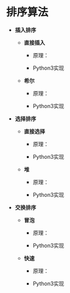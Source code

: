 # 排序算法

*  **插入排序**
   + **直接插入**
      + 原理：
    
      + Python3实现
      
    + **希尔**
      + 原理：
    
      + Python3实现   
      
*  **选择排序**
   + **直接选择**
      + 原理：
    
      + Python3实现
      
    + **堆**
      + 原理：
    
      + Python3实现        
    
*  **交换排序**
   + **冒泡**
      + 原理：
    
      + Python3实现
      
    + **快速**
      + 原理：
    
      + Python3实现        
    
